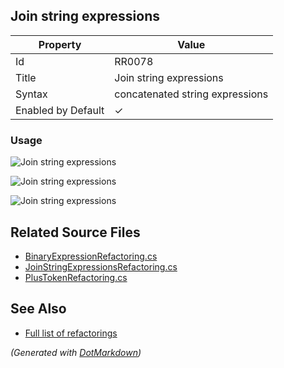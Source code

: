 ## Join string expressions

| Property           | Value                           |
| ------------------ | ------------------------------- |
| Id                 | RR0078                          |
| Title              | Join string expressions         |
| Syntax             | concatenated string expressions |
| Enabled by Default | &#x2713;                        |

### Usage

![Join string expressions](../../images/refactorings/JoinStringExpressions.png)

![Join string expressions](../../images/refactorings/JoinStringLiterals.png)

![Join string expressions](../../images/refactorings/JoinStringLiteralsIntoMultilineStringLiteral.png)

## Related Source Files

* [BinaryExpressionRefactoring.cs](../../src/Refactorings/CSharp/Refactorings/BinaryExpressionRefactoring.cs)
* [JoinStringExpressionsRefactoring.cs](../../src/Refactorings/CSharp/Refactorings/JoinStringExpressionsRefactoring.cs)
* [PlusTokenRefactoring.cs](../../src/Refactorings/CSharp/Refactorings/PlusTokenRefactoring.cs)

## See Also

* [Full list of refactorings](Refactorings.md)

*\(Generated with [DotMarkdown](http://github.com/JosefPihrt/DotMarkdown)\)*